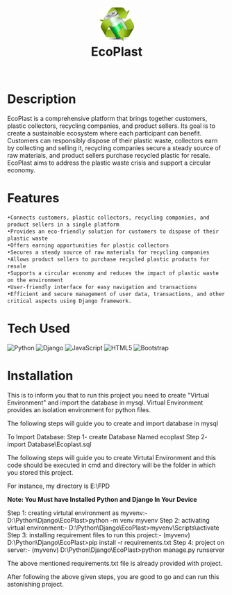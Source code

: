 <div align="center">
      <h1><img src="https://raw.githubusercontent.com/lsgdefault/EcoPlast/main/ep/static/images/logo.png" width="80px"><br/>EcoPlast</h1>
     </div>
<p align="center"> <a href="https://github.com/lsgdefault" target="_blank"><img alt="" src="https://img.shields.io/badge/Website-EA4C89?style=normal&logo=dribbble&logoColor=white" style="vertical-align:center" /></a> <a href="https://twitter.com/default_yt_" target="_blank"><img alt="" src="https://img.shields.io/badge/Twitter-1DA1F2?style=normal&logo=twitter&logoColor=white" style="vertical-align:center" /></a> <a href="https://www.instagram.com/kaivalya_ahir" target="_blank"><img alt="" src="https://img.shields.io/badge/Instagram-E4405F?style=normal&logo=instagram&logoColor=white" style="vertical-align:center" /></a> <a href="https://www.linkedin.com/in/kaivalya-ahir/" target="_blank"><img alt="" src="https://img.shields.io/badge/LinkedIn-0077B5?style=normal&logo=linkedin&logoColor=white" style="vertical-align:center" /></a> </p>

# Description
EcoPlast is a comprehensive platform that brings together customers, plastic collectors, recycling companies, and product sellers. Its goal is to create a sustainable ecosystem where each participant can benefit. Customers can responsibly dispose of their plastic waste, collectors earn by collecting and selling it, recycling companies secure a steady source of raw materials, and product sellers purchase recycled plastic for resale. EcoPlast aims to address the plastic waste crisis and support a circular economy.

# Features

	•Connects customers, plastic collectors, recycling companies, and product sellers in a single platform
  	•Provides an eco-friendly solution for customers to dispose of their plastic waste
  	•Offers earning opportunities for plastic collectors
  	•Secures a steady source of raw materials for recycling companies
  	•Allows product sellers to purchase recycled plastic products for resale
  	•Supports a circular economy and reduces the impact of plastic waste on the environment
  	•User-friendly interface for easy navigation and transactions
  	•Efficient and secure management of user data, transactions, and other critical aspects using Django framework.


# Tech Used
 ![Python](https://img.shields.io/badge/python-3670A0?style=for-the-badge&logo=python&logoColor=ffdd54) ![Django](https://img.shields.io/badge/django-%23092E20.svg?style=for-the-badge&logo=django&logoColor=white) ![JavaScript](https://img.shields.io/badge/javascript-%23323330.svg?style=for-the-badge&logo=javascript&logoColor=%23F7DF1E) ![HTML5](https://img.shields.io/badge/html5-%23E34F26.svg?style=for-the-badge&logo=html5&logoColor=white) ![Bootstrap](https://img.shields.io/badge/bootstrap-%23563D7C.svg?style=for-the-badge&logo=bootstrap&logoColor=white)
      
# Installation

This is to inform you that to run this project you need to create "Virtual Environment" and import the database in mysql. Virtual Environment provides an isolation environment for python files.

The following steps will guide you to create and import database in mysql

To Import Database:
Step 1- create Database Named ecoplast
Step 2- import Database\Ecoplast.sql

The following steps will guide you to create Virtutal Environment and this code should be executed in cmd and directory will be the folder in which you stored this project.
	
For instance, my directory is E:\FPD

**Note: You Must have Installed Python and Django In Your Device**

Step 1: creating virtutal environment as myvenv:- D:\Python\Django\EcoPlast>python -m venv myvenv 
Step 2: activating virtual environment:- D:\Python\Django\EcoPlast>myvenv\Scripts\activate
Step 3: installing requirement files to run this project:- (myvenv) D:\Python\Django\EcoPlast>pip install -r requirements.txt
Step 4: project on server:- (myvenv) D:\Python\Django\EcoPlast>python manage.py runserver

The above mentioned requirements.txt file is already provided with project.

After following the above given steps, you are good to go and can run this astonishing project.
    
